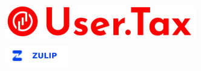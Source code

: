 [![Кулланучы. Салым](https://raw.githubusercontent.com/user-tax/user.tax-img/main/f/logo-txt.svg)](https://user.tax)

[![Зөлфәт](https://raw.githubusercontent.com/user-tax/user.tax-img/main/f/Zulip.svg)](https://user-tax.zulipchat.com)